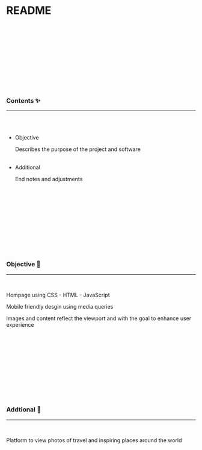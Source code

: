   <br><br><br><br><br><br><br><br><br><br>

  # README

  <br><br><br><br><br><br><br><br><br><br>

  ### Contents ✨
  ________________________________________________________________________________________________________________________

  <br><br>

  - Objective

    Describes the purpose of the project and software
    <br><br>


  - Additional

    End notes and adjustments

  <br><br><br><br><br><br><br><br><br><br>

  ### Objective 🏹
  ________________________________________________________________________________________________________________________

  <br>

  Hompage using CSS - HTML - JavaScript 

  Mobile friendly desgin using media queries
  
  Images and content reflect the viewport and with the goal to enhance user experience
  
  <br><br><br><br><br><br><br><br><br><br>


  ### Addtional 📔
  ________________________________________________________________________________________________________________________

  <br>

  Platform to view photos of travel and inspiring places around the world

  <br><br><br><br><br><br><br><br><br><br>
